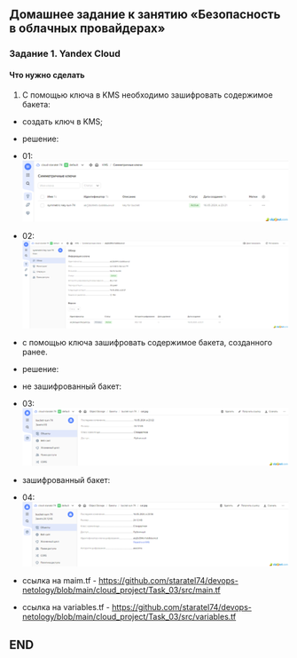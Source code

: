 ## Домашнее задание к занятию «Безопасность в облачных провайдерах» 


### Задание 1. Yandex Cloud 
#### Что нужно сделать

1. С помощью ключа в KMS необходимо зашифровать содержимое бакета:
* создать ключ в KMS;
* решение:
* 01: ![01](img/01.png)
* 02: ![02](img/02.png)
* с помощью ключа зашифровать содержимое бакета, созданного ранее.
* решение:
* не зашифрованный бакет:
* 03: ![03](img/03.png)
* зашифрованный бакет:
* 04: ![04](img/04.png)

* ссылка на maim.tf - https://github.com/staratel74/devops-netology/blob/main/cloud_project/Task_03/src/main.tf
* ссылка на variables.tf - https://github.com/staratel74/devops-netology/blob/main/cloud_project/Task_03/src/variables.tf

## END